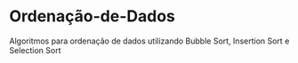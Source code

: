 # Ordenação-de-Dados
Algoritmos para ordenação de dados utilizando Bubble Sort, Insertion Sort e Selection Sort
